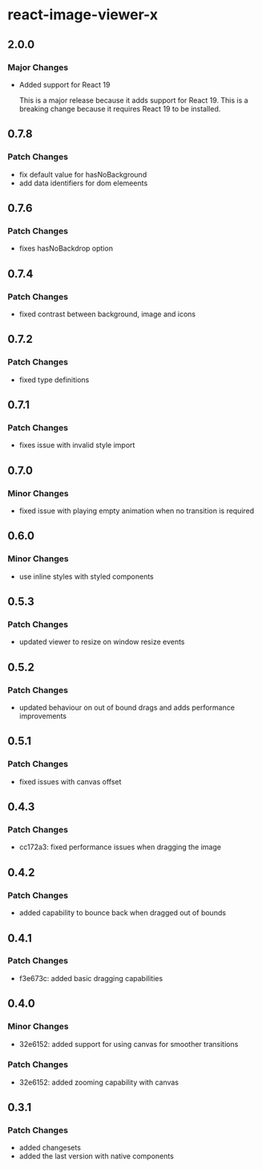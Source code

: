 # react-image-viewer-x

## 2.0.0

### Major Changes

- Added support for React 19

  This is a major release because it adds support for React 19.
  This is a breaking change because it requires React 19 to be installed.

## 0.7.8

### Patch Changes

- fix default value for hasNoBackground
- add data identifiers for dom elemeents

## 0.7.6

### Patch Changes

- fixes hasNoBackdrop option

## 0.7.4

### Patch Changes

- fixed contrast between background, image and icons

## 0.7.2

### Patch Changes

- fixed type definitions

## 0.7.1

### Patch Changes

- fixes issue with invalid style import

## 0.7.0

### Minor Changes

- fixed issue with playing empty animation when no transition is required

## 0.6.0

### Minor Changes

- use inline styles with styled components

## 0.5.3

### Patch Changes

- updated viewer to resize on window resize events

## 0.5.2

### Patch Changes

- updated behaviour on out of bound drags and adds performance improvements

## 0.5.1

### Patch Changes

- fixed issues with canvas offset

## 0.4.3

### Patch Changes

- cc172a3: fixed performance issues when dragging the image

## 0.4.2

### Patch Changes

- added capability to bounce back when dragged out of bounds

## 0.4.1

### Patch Changes

- f3e673c: added basic dragging capabilities

## 0.4.0

### Minor Changes

- 32e6152: added support for using canvas for smoother transitions

### Patch Changes

- 32e6152: added zooming capability with canvas

## 0.3.1

### Patch Changes

- added changesets
- added the last version with native components

